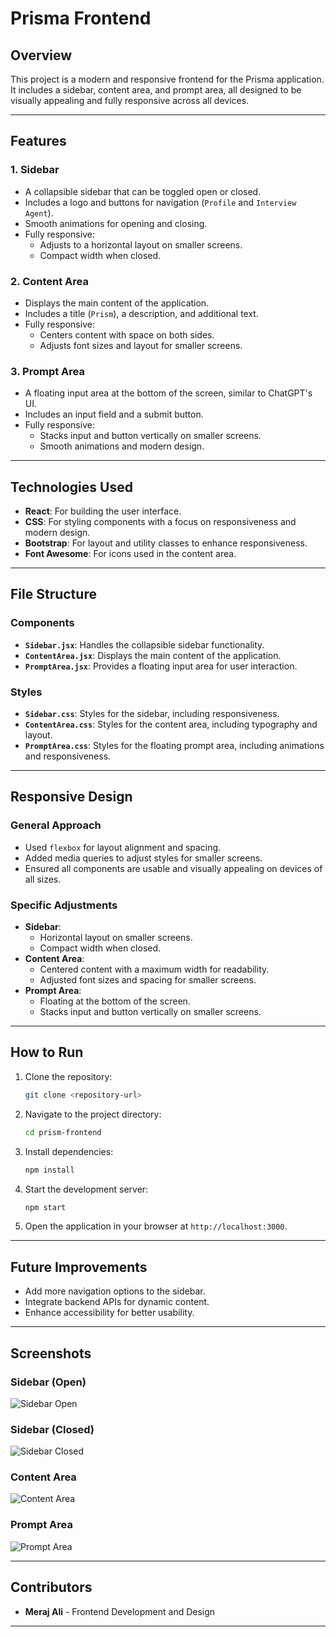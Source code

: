 # Prisma Frontend

## Overview

This project is a modern and responsive frontend for the Prisma application. It includes a sidebar, content area, and prompt area, all designed to be visually appealing and fully responsive across all devices.

---

## Features

### 1. **Sidebar**
- A collapsible sidebar that can be toggled open or closed.
- Includes a logo and buttons for navigation (`Profile` and `Interview Agent`).
- Smooth animations for opening and closing.
- Fully responsive:
  - Adjusts to a horizontal layout on smaller screens.
  - Compact width when closed.

### 2. **Content Area**
- Displays the main content of the application.
- Includes a title (`Prism`), a description, and additional text.
- Fully responsive:
  - Centers content with space on both sides.
  - Adjusts font sizes and layout for smaller screens.

### 3. **Prompt Area**
- A floating input area at the bottom of the screen, similar to ChatGPT's UI.
- Includes an input field and a submit button.
- Fully responsive:
  - Stacks input and button vertically on smaller screens.
  - Smooth animations and modern design.

---

## Technologies Used

- **React**: For building the user interface.
- **CSS**: For styling components with a focus on responsiveness and modern design.
- **Bootstrap**: For layout and utility classes to enhance responsiveness.
- **Font Awesome**: For icons used in the content area.

---

## File Structure

### Components
- **`Sidebar.jsx`**: Handles the collapsible sidebar functionality.
- **`ContentArea.jsx`**: Displays the main content of the application.
- **`PromptArea.jsx`**: Provides a floating input area for user interaction.

### Styles
- **`Sidebar.css`**: Styles for the sidebar, including responsiveness.
- **`ContentArea.css`**: Styles for the content area, including typography and layout.
- **`PromptArea.css`**: Styles for the floating prompt area, including animations and responsiveness.

---

## Responsive Design

### General Approach
- Used `flexbox` for layout alignment and spacing.
- Added media queries to adjust styles for smaller screens.
- Ensured all components are usable and visually appealing on devices of all sizes.

### Specific Adjustments
- **Sidebar**:
  - Horizontal layout on smaller screens.
  - Compact width when closed.
- **Content Area**:
  - Centered content with a maximum width for readability.
  - Adjusted font sizes and spacing for smaller screens.
- **Prompt Area**:
  - Floating at the bottom of the screen.
  - Stacks input and button vertically on smaller screens.

---

## How to Run

1. Clone the repository:
   ```bash
   git clone <repository-url>
   ```
2. Navigate to the project directory:
   ```bash
   cd prism-frontend
   ```
3. Install dependencies:
   ```bash
   npm install
   ```
4. Start the development server:
   ```bash
   npm start
   ```
5. Open the application in your browser at `http://localhost:3000`.

---

## Future Improvements

- Add more navigation options to the sidebar.
- Integrate backend APIs for dynamic content.
- Enhance accessibility for better usability.

---

## Screenshots

### Sidebar (Open)
![Sidebar Open](#)

### Sidebar (Closed)
![Sidebar Closed](#)

### Content Area
![Content Area](#)

### Prompt Area
![Prompt Area](#)

---

## Contributors

- **Meraj Ali** - Frontend Development and Design

---


